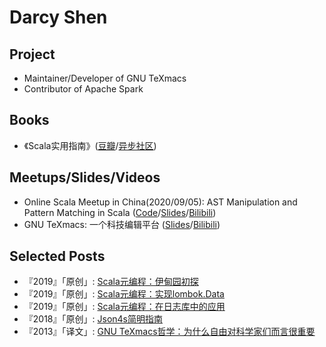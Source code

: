 # Darcy Shen
## Project
+ Maintainer/Developer of GNU TeXmacs
+ Contributor of Apache Spark

## Books
+ 《Scala实用指南》([豆瓣](https://book.douban.com/subject/30249691/)/[异步社区](https://www.epubit.com/bookDetails?id=N14723))

## Meetups/Slides/Videos
+ Online Scala Meetup in China(2020/09/05): AST Manipulation and Pattern Matching in Scala ([Code](https://github.com/sadhen/Arithmetic)/[Slides](https://github.com/sadhen/Arithmetic/blob/master/slides.md)/[Bilibili](https://www.bilibili.com/video/BV1Qa4y1L7dj))
+ GNU TeXmacs: 一个科技编辑平台 ([Slides](https://www.slidestalk.com/u282/GNUTeXmacsSFD2019)/[Bilibili](https://www.bilibili.com/video/BV19741167ik))

## Selected Posts
+ 『2019』「原创」: [Scala元编程：伊甸园初探](https://zhuanlan.zhihu.com/p/53753172)
+ 『2019』「原创」: [Scala元编程：实现lombok.Data](https://zhuanlan.zhihu.com/p/53777641)
+ 『2019』「原创」: [Scala元编程：在日志库中的应用](https://zhuanlan.zhihu.com/p/63778824)
+ 『2018』「原创」: [Json4s简明指南](https://zhuanlan.zhihu.com/p/51860658)
+ 『2013』「译文」: [GNU TeXmacs哲学：为什么自由对科学家们而言很重要](https://zhuanlan.zhihu.com/p/47213440)
